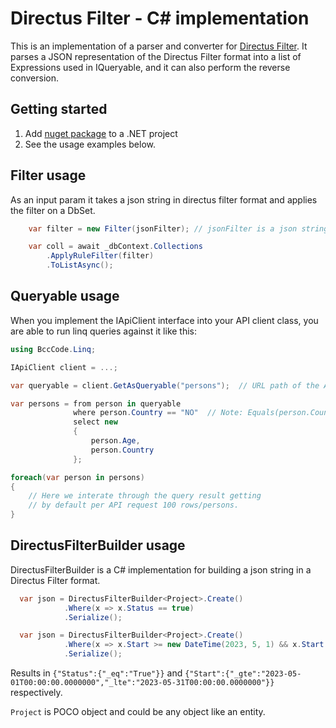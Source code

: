 # Directus Filter - C# implementation
This is an implementation of a parser and converter for  [Directus Filter](https://docs.directus.io/reference/query.html#filter). It parses a JSON representation of the Directus Filter format into a list of Expressions used in IQueryable, and it can also perform the reverse conversion.

## Getting started
1. Add [nuget package](https://www.nuget.org/packages/BccCode.Linq/) to a .NET project
2. See the usage examples below.

## Filter usage
As an input param it takes a json string in directus filter format and applies the filter on a DbSet.

```csharp
    var filter = new Filter(jsonFilter); // jsonFilter is a json string representation in a Directus Filter format

    var coll = await _dbContext.Collections
        .ApplyRuleFilter(filter)
        .ToListAsync();

```

## Queryable usage

When you implement the IApiClient interface into your API client class, you are able to run linq queries
against it like this:

``` csharp
using BccCode.Linq;

IApiClient client = ...;

var queryable = client.GetAsQueryable("persons");  // URL path of the API

var persons = from person in queryable
              where person.Country == "NO"  // Note: Equals(person.Country, "NO") works, too
              select new
              {
                  person.Age,
                  person.Country
              };

foreach(var person in persons)
{
    // Here we interate through the query result getting
    // by default per API request 100 rows/persons.
}

```

## DirectusFilterBuilder usage

DirectusFilterBuilder is a C# implementation for building a json string in a Directus Filter format.

```csharp
  var json = DirectusFilterBuilder<Project>.Create()
            .Where(x => x.Status == true)
            .Serialize();
```
```csharp
  var json = DirectusFilterBuilder<Project>.Create()
            .Where(x => x.Start >= new DateTime(2023, 5, 1) && x.Start <= new DateTime(2023, 5, 31));
            .Serialize();
```
Results in `{"Status":{"_eq":"True"}}` and `{"Start":{"_gte":"2023-05-01T00:00:00.0000000","_lte":"2023-05-31T00:00:00.0000000"}}` respectively.

`Project` is POCO object and could be any object like an entity.
